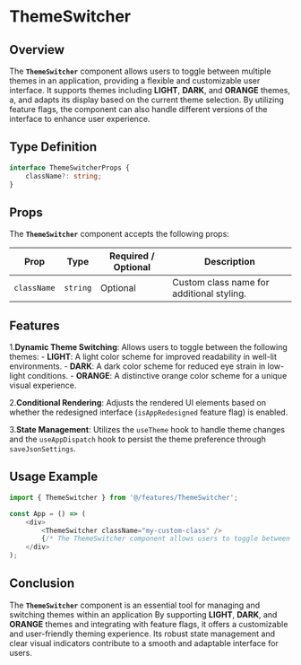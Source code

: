 # ThemeSwitcher

## Overview
The **`ThemeSwitcher`** component allows users to toggle between multiple themes in an application, providing a flexible and customizable user interface. It supports themes including **LIGHT**, **DARK**, and **ORANGE** themes, a, and adapts its display based on the current theme selection. 
By utilizing feature flags, the component can also handle different versions of the interface to enhance user experience.

## Type Definition 
```typescript
interface ThemeSwitcherProps {
    className?: string;
}
```

## Props
The **`ThemeSwitcher`** component accepts the following props:

| Prop       | Type       | Required / Optional | Description                                          |
|------------|------------|----------------------|------------------------------------------------------|
| `className` | `string`   | Optional             | Custom class name for additional styling.           |


## Features
1.**Dynamic Theme Switching**: Allows users to toggle between the following themes:
    - **LIGHT**: A light color scheme for improved readability in well-lit environments.
    - **DARK**: A dark color scheme for reduced eye strain in low-light conditions.
    - **ORANGE**: A distinctive orange color scheme for a unique visual experience.


2.**Conditional Rendering**: Adjusts the rendered UI elements based on whether the redesigned interface (`isAppRedesigned` feature flag) is enabled.

3.**State Management**: Utilizes the `useTheme` hook to handle theme changes and the `useAppDispatch` hook to persist the theme preference through `saveJsonSettings`.

## Usage Example
```typescript jsx
import { ThemeSwitcher } from '@/features/ThemeSwitcher';

const App = () => (
    <div>
        <ThemeSwitcher className="my-custom-class" />
        {/* The ThemeSwitcher component allows users to toggle between LIGHT, DARK, and ORANGE themes */}
    </div>
);
```
## Conclusion
The **`ThemeSwitcher`** component is an essential tool for managing and switching themes within an application
By supporting **LIGHT**, **DARK**, and **ORANGE** themes and integrating with feature flags, it offers a customizable and user-friendly theming experience. 
Its robust state management and clear visual indicators contribute to a smooth and adaptable interface for users.
